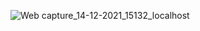 ![Web capture_14-12-2021_15132_localhost](https://user-images.githubusercontent.com/58359912/145958931-38127927-f24c-4311-89f2-4ba37fed5f8f.jpeg)

